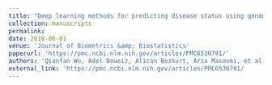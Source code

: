```yaml
---
title: "Deep learning methods for predicting disease status using genomic data"
collection: manuscripts
permalink: 
date: 2018-06-01
venue: 'Journal of Biometrics &amp; Biostatistics'
paperurl: 'https://pmc.ncbi.nlm.nih.gov/articles/PMC6530791/'
authors: 'Qianfan Wu, Adel Boueiz, Alican Bozkurt, Aria Masoomi, et al. (2018). Deep learning methods for predicting disease status using genomic data. <i>Journal of Biometrics & Biostatistics</i>.'
external_link: 'https://pmc.ncbi.nlm.nih.gov/articles/PMC6530791/
---
```


<!-- comments -->